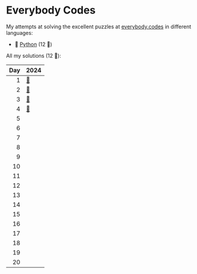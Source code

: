 # Everybody Codes

My attempts at solving the excellent puzzles at [everybody.codes](http://everybody.codes/) in different languages:

- 🐍 [Python](python/) (12 🦆)

All my solutions (12 🦆):

|   Day | 2024                                                                         |
|------:|:-----------------------------------------------------------------------------|
|     1 | [🐍](python/2024_the_kingdom_of_algorithmia/01_the_battle_for_the_farmlands) |
|     2 | [🐍](python/2024_the_kingdom_of_algorithmia/02_the_runes_of_power)           |
|     3 | [🐍](python/2024_the_kingdom_of_algorithmia/03_mining_maestro)               |
|     4 | [🐍](python/2024_the_kingdom_of_algorithmia/04_royal_smiths_puzzle)          |
|     5 |                                                                              |
|     6 |                                                                              |
|     7 |                                                                              |
|     8 |                                                                              |
|     9 |                                                                              |
|    10 |                                                                              |
|    11 |                                                                              |
|    12 |                                                                              |
|    13 |                                                                              |
|    14 |                                                                              |
|    15 |                                                                              |
|    16 |                                                                              |
|    17 |                                                                              |
|    18 |                                                                              |
|    19 |                                                                              |
|    20 |                                                                              |
